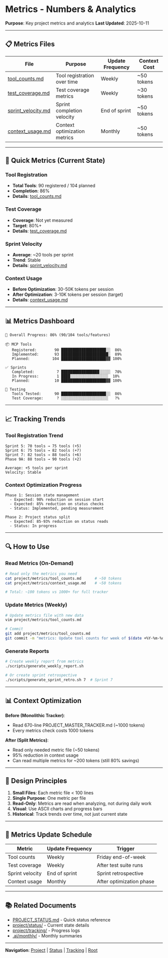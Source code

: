 # Metrics - Numbers & Analytics

**Purpose**: Key project metrics and analytics
**Last Updated**: 2025-10-11

---

## 📋 Metrics Files

| File | Purpose | Update Frequency | Context Cost |
|------|---------|------------------|--------------|
| [tool_counts.md](tool_counts.md) | Tool registration over time | Weekly | ~50 tokens |
| [test_coverage.md](test_coverage.md) | Test coverage metrics | Weekly | ~30 tokens |
| [sprint_velocity.md](sprint_velocity.md) | Sprint completion velocity | End of sprint | ~50 tokens |
| [context_usage.md](context_usage.md) | Context optimization metrics | Monthly | ~50 tokens |

---

## 🚀 Quick Metrics (Current State)

### Tool Registration
- **Total Tools**: 90 registered / 104 planned
- **Completion**: 86%
- **Details**: [tool_counts.md](tool_counts.md)

### Test Coverage
- **Coverage**: Not yet measured
- **Target**: 80%+
- **Details**: [test_coverage.md](test_coverage.md)

### Sprint Velocity
- **Average**: ~20 tools per sprint
- **Trend**: Stable
- **Details**: [sprint_velocity.md](sprint_velocity.md)

### Context Usage
- **Before Optimization**: 30-50K tokens per session
- **After Optimization**: 3-10K tokens per session (target)
- **Details**: [context_usage.md](context_usage.md)

---

## 📊 Metrics Dashboard

```
🎯 Overall Progress: 86% (90/104 tools/features)

📦 MCP Tools
   Registered:        90 ████████████████████░░  86%
   Implemented:       93 █████████████████████░  89%
   Planned:          104 ████████████████████▓▓ 100%

✅ Sprints
   Completed:          7 █████████████████░░░░░  70%
   In Progress:        1 ████░░░░░░░░░░░░░░░░░  10%
   Planned:           10 ████████████████████▓▓ 100%

🧪 Testing
   Tools Tested:      90 ████████████████████░░  86%
   Test Coverage:      ? ░░░░░░░░░░░░░░░░░░░░░   ?%
```

---

## 📈 Tracking Trends

### Tool Registration Trend
```
Sprint 5: 70 tools → 75 tools (+5)
Sprint 6: 75 tools → 82 tools (+7)
Sprint 7: 82 tools → 88 tools (+6)
Phase 9A: 88 tools → 90 tools (+2)

Average: +5 tools per sprint
Velocity: Stable
```

### Context Optimization Progress
```
Phase 1: Session state management
  - Expected: 98% reduction on session start
  - Expected: 85% reduction on status checks
  - Status: Implemented, pending measurement

Phase 2: Project status split
  - Expected: 85-93% reduction on status reads
  - Status: In progress
```

---

## 🔍 How to Use

### Read Metrics (On-Demand)
```bash
# Read only the metrics you need
cat project/metrics/tool_counts.md      # ~50 tokens
cat project/metrics/context_usage.md    # ~50 tokens

# Total: ~100 tokens vs 1000+ for full tracker
```

### Update Metrics (Weekly)
```bash
# Update metrics file with new data
vim project/metrics/tool_counts.md

# Commit
git add project/metrics/tool_counts.md
git commit -m "metrics: Update tool counts for week of $(date +%Y-%m-%d)"
```

### Generate Reports
```bash
# Create weekly report from metrics
./scripts/generate_weekly_report.sh

# Or create sprint retrospective
./scripts/generate_sprint_retro.sh 7  # Sprint 7
```

---

## 📊 Context Optimization

**Before (Monolithic Tracker)**:
- Read 670-line PROJECT_MASTER_TRACKER.md (~1000 tokens)
- Every metrics check costs 1000 tokens

**After (Split Metrics)**:
- Read only needed metric file (~50 tokens)
- 95% reduction in context usage
- Can read multiple metrics for ~200 tokens (still 80% savings)

---

## 🎯 Design Principles

1. **Small Files**: Each metric file < 100 lines
2. **Single Purpose**: One metric per file
3. **Read-Only**: Metrics are read when analyzing, not during daily work
4. **Visual**: Use ASCII charts and progress bars
5. **Historical**: Track trends over time, not just current state

---

## 📝 Metrics Update Schedule

| Metric | Update Frequency | Trigger |
|--------|-----------------|---------|
| Tool counts | Weekly | Friday end-of-week |
| Test coverage | Weekly | After test suite runs |
| Sprint velocity | End of sprint | Sprint retrospective |
| Context usage | Monthly | After optimization phase |

---

## 📚 Related Documents

- [PROJECT_STATUS.md](../../PROJECT_STATUS.md) - Quick status reference
- [project/status/](../status/) - Current state details
- [project/tracking/](../tracking/) - Progress logs
- [.ai/monthly/](../../.ai/monthly/) - Monthly summaries

---

**Navigation**: [Project](../) | [Status](../status/) | [Tracking](../tracking/) | [Root](../../)
